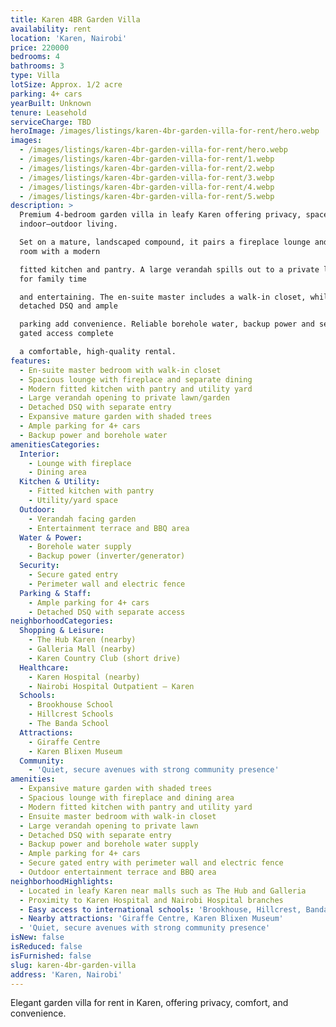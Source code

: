 ```yaml
---
title: Karen 4BR Garden Villa
availability: rent
location: 'Karen, Nairobi'
price: 220000
bedrooms: 4
bathrooms: 3
type: Villa
lotSize: Approx. 1/2 acre
parking: 4+ cars
yearBuilt: Unknown
tenure: Leasehold
serviceCharge: TBD
heroImage: /images/listings/karen-4br-garden-villa-for-rent/hero.webp
images:
  - /images/listings/karen-4br-garden-villa-for-rent/hero.webp
  - /images/listings/karen-4br-garden-villa-for-rent/1.webp
  - /images/listings/karen-4br-garden-villa-for-rent/2.webp
  - /images/listings/karen-4br-garden-villa-for-rent/3.webp
  - /images/listings/karen-4br-garden-villa-for-rent/4.webp
  - /images/listings/karen-4br-garden-villa-for-rent/5.webp
description: >
  Premium 4-bedroom garden villa in leafy Karen offering privacy, space and
  indoor–outdoor living.

  Set on a mature, landscaped compound, it pairs a fireplace lounge and dining
  room with a modern

  fitted kitchen and pantry. A large verandah spills out to a private lawn—ideal
  for family time

  and entertaining. The en-suite master includes a walk-in closet, while a
  detached DSQ and ample

  parking add convenience. Reliable borehole water, backup power and secure
  gated access complete

  a comfortable, high-quality rental.
features:
  - En-suite master bedroom with walk-in closet
  - Spacious lounge with fireplace and separate dining
  - Modern fitted kitchen with pantry and utility yard
  - Large verandah opening to private lawn/garden
  - Detached DSQ with separate entry
  - Expansive mature garden with shaded trees
  - Ample parking for 4+ cars
  - Backup power and borehole water
amenitiesCategories:
  Interior:
    - Lounge with fireplace
    - Dining area
  Kitchen & Utility:
    - Fitted kitchen with pantry
    - Utility/yard space
  Outdoor:
    - Verandah facing garden
    - Entertainment terrace and BBQ area
  Water & Power:
    - Borehole water supply
    - Backup power (inverter/generator)
  Security:
    - Secure gated entry
    - Perimeter wall and electric fence
  Parking & Staff:
    - Ample parking for 4+ cars
    - Detached DSQ with separate access
neighborhoodCategories:
  Shopping & Leisure:
    - The Hub Karen (nearby)
    - Galleria Mall (nearby)
    - Karen Country Club (short drive)
  Healthcare:
    - Karen Hospital (nearby)
    - Nairobi Hospital Outpatient – Karen
  Schools:
    - Brookhouse School
    - Hillcrest Schools
    - The Banda School
  Attractions:
    - Giraffe Centre
    - Karen Blixen Museum
  Community:
    - 'Quiet, secure avenues with strong community presence'
amenities:
  - Expansive mature garden with shaded trees
  - Spacious lounge with fireplace and dining area
  - Modern fitted kitchen with pantry and utility yard
  - Ensuite master bedroom with walk-in closet
  - Large verandah opening to private lawn
  - Detached DSQ with separate entry
  - Backup power and borehole water supply
  - Ample parking for 4+ cars
  - Secure gated entry with perimeter wall and electric fence
  - Outdoor entertainment terrace and BBQ area
neighborhoodHighlights:
  - Located in leafy Karen near malls such as The Hub and Galleria
  - Proximity to Karen Hospital and Nairobi Hospital branches
  - Easy access to international schools: 'Brookhouse, Hillcrest, Banda'
  - Nearby attractions: 'Giraffe Centre, Karen Blixen Museum'
  - 'Quiet, secure avenues with strong community presence'
isNew: false
isReduced: false
isFurnished: false
slug: karen-4br-garden-villa
address: 'Karen, Nairobi'
---
```

Elegant garden villa for rent in Karen, offering privacy, comfort, and convenience.
